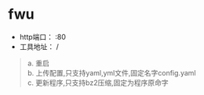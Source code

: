 # fwu
- http端口： :80
- 工具地址： / 
> a. 重启  
> b. 上传配置,只支持yaml,yml文件,固定名字config.yaml  
> c. 更新程序,只支持bz2压缩,固定为程序原命字
